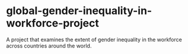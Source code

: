 # global-gender-inequality-in-workforce-project
A project that examines the extent of gender inequality in the workforce across countries around the world.
